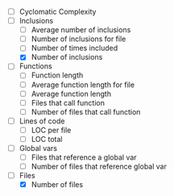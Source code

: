 - [ ] Cyclomatic Complexity
- [ ] Inclusions
    - [ ] Average number of inclusions
    - [ ] Number of inclusions for file
    - [ ] Number of times included
    - [x] Number of inclusions
- [ ] Functions
    - [ ] Function length
    - [ ] Average function length for file
    - [ ] Average function length
    - [ ] Files that call function
    - [ ] Number of files that call function
- [ ] Lines of code
    - [ ] LOC per file
    - [ ] LOC total
- [ ] Global vars
    - [ ] Files that reference a global var
    - [ ] Number of files that reference global var
- [ ] Files
    - [x] Number of files
